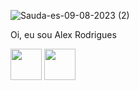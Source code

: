 <div align="center">
  <img (https://github.com/alexrodriguesp/alexrodriguesp/assets/23188818/b7a3fd00-1f69-496e-9073-6efd919edfff)>
</div>

![Sauda-es-09-08-2023 (2)](https://github.com/alexrodriguesp/alexrodriguesp/assets/23188818/b7a3fd00-1f69-496e-9073-6efd919edfff)

Oi, eu sou Alex Rodrigues

<div>
  <img height="50" width="50" src="https://cdn.jsdelivr.net/gh/devicons/devicon/icons/python/python-original.svg" />
  <img height="50" width="50" src="https://cdn.jsdelivr.net/gh/devicons/devicon/icons/html5/html5-original.svg" />
</div>

